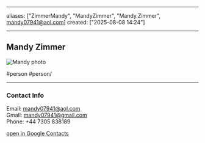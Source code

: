 
--- 

aliases: ["ZimmerMandy", "MandyZimmer", "Mandy.Zimmer", mandy07941@aol.com] 
created: ["2025-08-08 14:24"] 

--- 

## Mandy Zimmer
![Mandy photo](https://lh3.googleusercontent.com/contacts/AG6tpzH9wiMzQ0XFNgQN45-hOdeARrcQMmEX9SmPHzrkHGCp3cNrCE73=s100) 

#person #person/

---- 

### Contact Info

Email: mandy07941@aol.com  
Gmail: mandy07941@gmail.com  
Phone: +44 7305 838189 

[open in Google Contacts](https://contacts.google.com/person/c3606883726142411485) 

